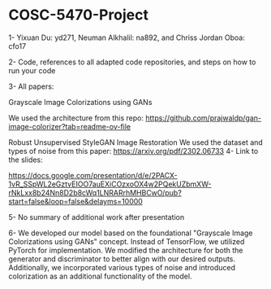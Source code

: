 # COSC-5470-Project
1-  Yixuan Du: yd271, Neuman Alkhalil: na892, and Chriss Jordan Oboa: cfo17

2- Code, references to all adapted code repositories, and steps on how to run your code

3- All papers:

Grayscale Image Colorizations using GANs

We used the architecture from this repo:
https://github.com/prajwaldp/gan-image-colorizer?tab=readme-ov-file

Robust Unsupervised StyleGAN Image Restoration
We used the dataset and types of noise from this paper:
https://arxiv.org/pdf/2302.06733
4- Link to the slides: 

https://docs.google.com/presentation/d/e/2PACX-1vR_SSpWL2eGztvEIOO7auEXiCOzxoOX4w2PQekUZbmXW-rNkLxx8b24Nn8D2b8cWq1LNRARrhMHBCwO/pub?start=false&loop=false&delayms=10000

5- No summary of additional work after presentation

6- We developed our model based on the foundational "Grayscale Image Colorizations using GANs" concept. Instead of TensorFlow, we utilized PyTorch for implementation. We modified the architecture for both the generator and discriminator to better align with our desired outputs. Additionally, we incorporated various types of noise and introduced colorization as an additional functionality of the model.
